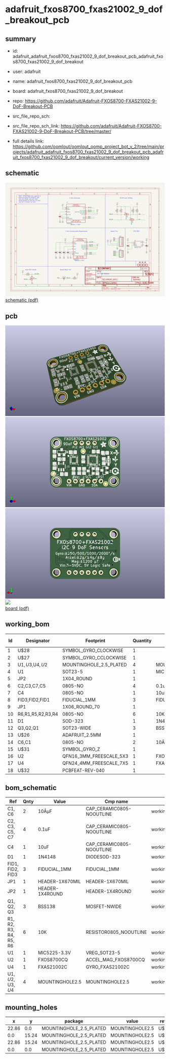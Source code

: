 # adafruit_fxos8700_fxas21002_9_dof_breakout_pcb
 
## summary 
* id: adafruit_adafruit_fxos8700_fxas21002_9_dof_breakout_pcb_adafruit_fxos8700_fxas21002_9_dof_breakout
* user: adafruit
* name: adafruit_fxos8700_fxas21002_9_dof_breakout_pcb
* board: adafruit_fxos8700_fxas21002_9_dof_breakout
* repo: https://github.com/adafruit/Adafruit-FXOS8700-FXAS21002-9-DoF-Breakout-PCB



* src_file_repo_sch: 
* src_file_repo_sch_link: https://github.com/adafruit/Adafruit-FXOS8700-FXAS21002-9-DoF-Breakout-PCB/tree/master/
* full details link: https://github.com/oomlout/oomlout_oomp_project_bot_v_2/tree/main/projects/adafruit_adafruit_fxos8700_fxas21002_9_dof_breakout_pcb_adafruit_fxos8700_fxas21002_9_dof_breakout/current_version/working  

## schematic  
![](working_schematic_600.png)  
[schematic (pdf)](working_schematic.pdf) 






















## pcb  
![](working_3d_600.png) 
![](working_3d_front_600.png)  
![](working_3d_back_600.png)  
![](working_600.png)  
[board (pdf)](working.pdf)  

## working_bom
| Id | Designator | Footprint | Quantity | Designation | Supplier and ref |  | None | 
| --- | --- | --- | --- | --- | --- | --- | --- | 
| 1 | U$28 | SYMBOL_GYRO_CLOCKWISE | 1 |  |  |  | [''] | 
| 2 | U$27 | SYMBOL_GYRO_CCLOCKWISE | 1 |  |  |  | [''] | 
| 3 | U$1,U$3,U$4,U$2 | MOUNTINGHOLE_2.5_PLATED | 4 | MOUNTINGHOLE2.5 |  |  | [''] | 
| 4 | U1 | SOT23-5 | 1 | MIC5225-3.3V |  |  | [''] | 
| 5 | JP2 | 1X04_ROUND | 1 |  |  |  | [''] | 
| 6 | C2,C3,C7,C5 | 0805-NO | 4 | 0.1uF |  |  | [''] | 
| 7 | C4 | 0805-NO | 1 | 10uF |  |  | [''] | 
| 8 | FID3,FID2,FID1 | FIDUCIAL_1MM | 3 | FIDUCIAL_1MM |  |  | [''] | 
| 9 | JP1 | 1X06_ROUND_70 | 1 |  |  |  | [''] | 
| 10 | R6,R1,R5,R2,R3,R4 | 0805-NO | 6 | 10K |  |  | [''] | 
| 11 | D1 | SOD-323 | 1 | 1N4148 |  |  | [''] | 
| 12 | Q3,Q2,Q1 | SOT23-WIDE | 3 | BSS138 |  |  | [''] | 
| 13 | U$26 | ADAFRUIT_2.5MM | 1 |  |  |  | [''] | 
| 14 | C6,C1 | 0805-NO | 2 | 10ÂµF |  |  | [''] | 
| 15 | U$31 | SYMBOL_GYRO_Z | 1 |  |  |  | [''] | 
| 16 | U2 | QFN16_3MM_FREESCALE_5X3 | 1 | FXOS8700CQ |  |  | [''] | 
| 17 | U4 | QFN24_4MM_FREESCALE_7X5 | 1 | FXAS21002C |  |  | [''] | 
| 18 | U$32 | PCBFEAT-REV-040 | 1 |  |  |  | [''] | 


## bom_schematic
| Ref | Qnty | Value | Cmp name | Footprint | Description | Vendor | DNP | 
| --- | --- | --- | --- | --- | --- | --- | --- | 
| C1, C6 | 2 | 10ÂµF | CAP_CERAMIC0805-NOOUTLINE | working:0805-NO |  |  |  | 
| C2, C3, C5, C7 | 4 | 0.1uF | CAP_CERAMIC0805-NOOUTLINE | working:0805-NO |  |  |  | 
| C4 | 1 | 10uF | CAP_CERAMIC0805-NOOUTLINE | working:0805-NO |  |  |  | 
| D1 | 1 | 1N4148 | DIODESOD-323 | working:SOD-323 |  |  |  | 
| FID1, FID2, FID3 | 3 | FIDUCIAL_1MM | FIDUCIAL_1MM | working:FIDUCIAL_1MM |  |  |  | 
| JP1 | 1 | HEADER-1X670MIL | HEADER-1X670MIL | working:1X06_ROUND_70 |  |  |  | 
| JP2 | 1 | HEADER-1X4ROUND | HEADER-1X4ROUND | working:1X04_ROUND |  |  |  | 
| Q1, Q2, Q3 | 3 | BSS138 | MOSFET-NWIDE | working:SOT23-WIDE |  |  |  | 
| R1, R2, R3, R4, R5, R6 | 6 | 10K | RESISTOR0805_NOOUTLINE | working:0805-NO |  |  |  | 
| U1 | 1 | MIC5225-3.3V | VREG_SOT23-5 | working:SOT23-5 |  |  |  | 
| U2 | 1 | FXOS8700CQ | ACCEL_MAG_FXOS8700CQ | working:QFN16_3MM_FREESCALE_5X3 |  |  |  | 
| U4 | 1 | FXAS21002C | GYRO_FXAS21002C | working:QFN24_4MM_FREESCALE_7X5 |  |  |  | 
| U$1, U$2, U$3, U$4 | 4 | MOUNTINGHOLE2.5 | MOUNTINGHOLE2.5 | working:MOUNTINGHOLE_2.5_PLATED |  |  |  | 


## mounting_holes
| x | y | package | value | ref | size | 
| --- | --- | --- | --- | --- | --- | 
| 22.86 | 0.0 | MOUNTINGHOLE_2.5_PLATED | MOUNTINGHOLE2.5 | U$1 | m3 | 
| 0.0 | 15.24 | MOUNTINGHOLE_2.5_PLATED | MOUNTINGHOLE2.5 | U$2 | m3 | 
| 22.86 | 15.24 | MOUNTINGHOLE_2.5_PLATED | MOUNTINGHOLE2.5 | U$3 | m3 | 
| 0.0 | 0.0 | MOUNTINGHOLE_2.5_PLATED | MOUNTINGHOLE2.5 | U$4 | m3 | 


